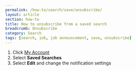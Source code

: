 ```yaml
---
permalink: /how-to/search/save/unsubscribe/
layout: article
section: how-to
title: How to unsubscribe from a saved search
breadcrumb: Unsubscribe
category: Search
tags: [search, job, job announcement, save, unsubscribe]
---
```


1. Click [My Account](https://www.usajobs.gov/Applicant/MyAccount/Home)
2. Select **Saved Searches**
3. Select **Edit** and change the notification settings